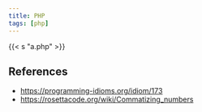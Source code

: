 ```yaml
---
title: PHP
tags: [php]
---
```


{{< s "a.php" >}}

## References

- <https://programming-idioms.org/idiom/173>
- <https://rosettacode.org/wiki/Commatizing_numbers>
